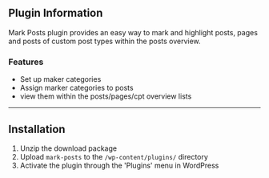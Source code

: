 ## Plugin Information

Mark Posts plugin provides an easy way to mark and highlight posts, pages and posts of custom post types within the posts overview.

### Features

* Set up maker categories
* Assign marker categories to posts
* view them within the posts/pages/cpt overview lists

***

## Installation

1. Unzip the download package
2. Upload `mark-posts` to the `/wp-content/plugins/` directory
3. Activate the plugin through the 'Plugins' menu in WordPress